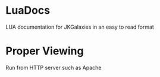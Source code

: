 LuaDocs
=======

LUA documentation for JKGalaxies in an easy to read format

Proper Viewing
===============
Run from HTTP server such as Apache
